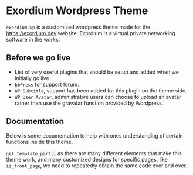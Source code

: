 # Exordium Wordpress Theme

`exordium-wp` is a customized wordpress theme made for the https://exordium.dev website. Exordium is a virtual private networking software in the works.

## Before we go live
- List of very useful plugins that should be setup and added when we initially go live
 - `bbPress` for support forum.
 - `WP Subtitle`, support has been added for this plugin on the theme side.
 - `WP User Avatar`, administrative users can choose to upload an avatar rather then use the gravatar function provided by Wordpress.

## Documentation

Below is some documentation to help with ones understanding of certain functions inside this theme.

`get_template_part()` as there are many different elements that make this theme work, and many customized designs for specific pages, like `is_front_page`, we need to repeatedly obtain the same code over and over.
